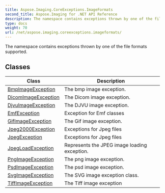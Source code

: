 ```yaml
---
title: Aspose.Imaging.CoreExceptions.ImageFormats
second_title: Aspose.Imaging for .NET API Reference
description: The namespace contains exceptions thrown by one of the file formats supported
type: docs
weight: 70
url: /net/aspose.imaging.coreexceptions.imageformats/
---
```

The namespace contains exceptions thrown by one of the file formats supported.

## Classes

| Class | Description |
| --- | --- |
| [BmpImageException](./bmpimageexception/) | The bmp image exception. |
| [DicomImageException](./dicomimageexception/) | The Dicom image exception. |
| [DjvuImageException](./djvuimageexception/) | The DJVU image exception. |
| [EmfException](./emfexception/) | Exception for Emf classes |
| [GifImageException](./gifimageexception/) | The Gif image exception. |
| [Jpeg2000Exception](./jpeg2000exception/) | Exceptions for Jpeg files |
| [JpegException](./jpegexception/) | Exceptions for Jpeg files |
| [JpegLoadException](./jpegloadexception/) | Represents the JPEG image loading exception. |
| [PngImageException](./pngimageexception/) | The png image exception. |
| [PsdImageException](./psdimageexception/) | The psd image exception. |
| [SvgImageException](./svgimageexception/) | The SVG image exception class. |
| [TiffImageException](./tiffimageexception/) | The Tiff image exception |


